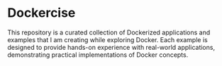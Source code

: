 # Dockercise
This repository is a curated collection of Dockerized applications and examples that I am creating while exploring Docker. Each example is designed to provide hands-on experience with real-world applications, demonstrating practical implementations of Docker concepts.

